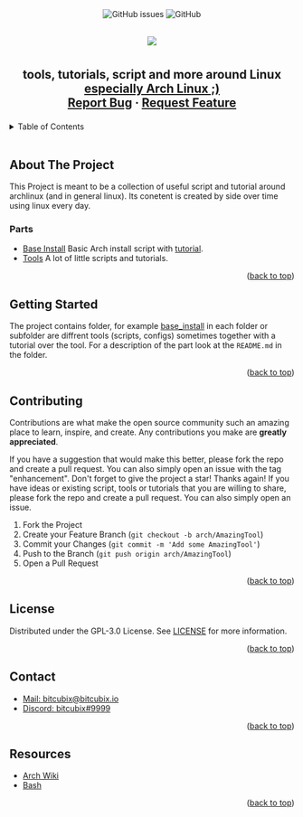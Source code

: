 <div id="top"></div>

<!-- badges -->
<div align="center">
<img alt="GitHub issues" src="https://img.shields.io/github/issues/bitcubix/arch">
<img alt="GitHub" src="https://img.shields.io/github/license/bitcubix/arch">
</div>

<!-- header -->
<p align="center">
</p>
<br />
<div align="center">
  <a href="https://github.com/bitcubix/arch">
      <img src="https://upload.wikimedia.org/wikipedia/commons/7/74/Arch_Linux_logo.svg">
  </a>

  <h1></h1>

  <h2 align="center">
    tools, tutorials, script and more around Linux
    <br />
    <u>especially Arch Linux ;)</u>
    <br />
    <a href="https://github.com/bitcubix/arch/issues">Report Bug</a>
    ·
    <a href="https://github.com/bitcubix/arch/issues">Request Feature</a>
  </p>
</div>

<!-- table of contents -->
<details>
  <summary>Table of Contents</summary>
  <ol>
    <li>
      <a href="#about-the-project">About The Project</a>
      <ul>
      <li><a href="#parts">Parts of the Project</a></li>
      </ul>
    </li>
    <li><a href="#getting-started">Getting Started</a></li>
    <li><a href="#contributing">Contributing</a></li>
    <li><a href="#license">License</a></li>
    <li><a href="#contact">Contact</a></li>
    <li><a href="#resources">Resources</a></li>
  </ol>
</details>
<br />

<!-- about the project -->
## About The Project

This Project is meant to be a collection of useful script and tutorial around archlinux (and in general linux). Its conetent is created by side over time using linux every day.

<!-- parts -->
### Parts

* [Base Install](base_install/) Basic Arch install script with [tutorial](base_install/base_install.md).
* [Tools](tools/) A lot of little scripts and tutorials.

<p align="right">(<a href="#top">back to top</a>)</p>

<!-- getting started -->
## Getting Started

The project contains folder, for example [base_install](base_install/) in each folder or subfolder are diffrent tools (scripts, configs) sometimes together with a tutorial over the tool. For a description of the part look at the `README.md` in the folder.

<p align="right">(<a href="#top">back to top</a>)</p>

<!-- contributing -->
## Contributing

Contributions are what make the open source community such an amazing place to learn, inspire, and create. Any contributions you make are **greatly appreciated**.

If you have a suggestion that would make this better, please fork the repo and create a pull request. You can also simply open an issue with the tag "enhancement".
Don't forget to give the project a star! Thanks again!
If you have ideas or existing script, tools or tutorials that you are willing to share, please fork the repo and create a pull request. You can also simply open an issue.

1. Fork the Project
2. Create your Feature Branch (`git checkout -b arch/AmazingTool`)
3. Commit your Changes (`git commit -m 'Add some AmazingTool'`)
4. Push to the Branch (`git push origin arch/AmazingTool`)
5. Open a Pull Request

<p align="right">(<a href="#top">back to top</a>)</p>

<!-- license -->
## License

Distributed under the GPL-3.0 License. See [LICENSE](LICENSE) for more information.

<p align="right">(<a href="#top">back to top</a>)</p>

<!-- contact -->
## Contact

* [Mail:    bitcubix@bitcubix.io](mailto:bitcubix@bitcubix.io)
* [Discord: bitcubix#9999](https://discord.com/users/469435643991293974)

<p align="right">(<a href="#top">back to top</a>)</p>

<!-- resources -->
## Resources

* [Arch Wiki](https://wiki.archlinux.org/)
* [Bash](https://www.gnu.org/software/bash/)

<p align="right">(<a href="#top">back to top</a>)</p>
